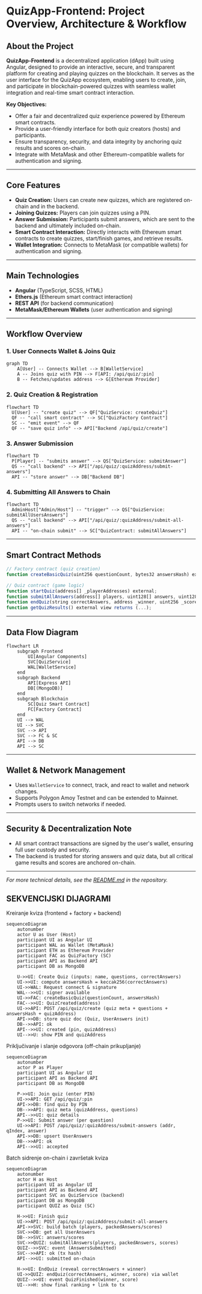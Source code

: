 # QuizApp-Frontend: Project Overview, Architecture & Workflow

## About the Project

**QuizApp-Frontend** is a decentralized application (dApp) built using Angular, designed to provide an interactive, secure, and transparent platform for creating and playing quizzes on the blockchain. It serves as the user interface for the QuizApp ecosystem, enabling users to create, join, and participate in blockchain-powered quizzes with seamless wallet integration and real-time smart contract interaction.

**Key Objectives:**
- Offer a fair and decentralized quiz experience powered by Ethereum smart contracts.
- Provide a user-friendly interface for both quiz creators (hosts) and participants.
- Ensure transparency, security, and data integrity by anchoring quiz results and scores on-chain.
- Integrate with MetaMask and other Ethereum-compatible wallets for authentication and signing.

---

## Core Features

- **Quiz Creation:** Users can create new quizzes, which are registered on-chain and in the backend.
- **Joining Quizzes:** Players can join quizzes using a PIN.
- **Answer Submission:** Participants submit answers, which are sent to the backend and ultimately included on-chain.
- **Smart Contract Interaction:** Directly interacts with Ethereum smart contracts to create quizzes, start/finish games, and retrieve results.
- **Wallet Integration:** Connects to MetaMask (or compatible wallets) for authentication and signing.

---

## Main Technologies

- **Angular** (TypeScript, SCSS, HTML)
- **Ethers.js** (Ethereum smart contract interaction)
- **REST API** (for backend communication)
- **MetaMask/Ethereum Wallets** (user authentication and signing)

---

## Workflow Overview

### 1. User Connects Wallet & Joins Quiz

```mermaid
graph TD
    A[User] -- Connects Wallet --> B[WalletService]
    A -- Joins quiz with PIN --> F[API: /api/quiz/:pin]
    B -- Fetches/updates address --> G[Ethereum Provider]
```

### 2. Quiz Creation & Registration

```mermaid
flowchart TD
  U[User] -- "create quiz" --> QF["QuizService: createQuiz"]
  QF -- "call smart contract" --> SC["QuizFactory Contract"]
  SC -- "emit event" --> QF
  QF -- "save quiz info" --> API["Backend /api/quiz/create"]
```

### 3. Answer Submission

```mermaid
flowchart TD
  P[Player] -- "submits answer" --> QS["QuizService: submitAnswer"]
  QS -- "call backend" --> API["/api/quiz/:quizAddress/submit-answers"]
  API -- "store answer" --> DB["Backend DB"]
```

### 4. Submitting All Answers to Chain

```mermaid
flowchart TD
  AdminHost["Admin/Host"] -- "trigger" --> QS["QuizService: submitAllUsersAnswers"]
  QS -- "call backend" --> API["/api/quiz/:quizAddress/submit-all-answers"]
  API -- "on-chain submit" --> SC["QuizContract: submitAllAnswers"]
```

---

## Smart Contract Methods

```typescript
// Factory contract (quiz creation)
function createBasicQuiz(uint256 questionCount, bytes32 answersHash) external returns (address);

// Quiz contract (game logic)
function startQuiz(address[] _playerAddresses) external;
function submitAllAnswers(address[] players, uint128[] answers, uint128[] scores) external;
function endQuiz(string correctAnswers, address _winner, uint256 _score) external;
function getQuizResults() external view returns (...);
```

---

## Data Flow Diagram

```mermaid
flowchart LR
    subgraph Frontend
        UI[Angular Components]
        SVC[QuizService]
        WAL[WalletService]
    end
    subgraph Backend
        API[Express API]
        DB[(MongoDB)]
    end
    subgraph Blockchain
        SC[Quiz Smart Contract]
        FC[Factory Contract]
    end
    UI --> WAL
    UI --> SVC
    SVC --> API
    SVC --> FC & SC
    API --> DB
    API --> SC
```

---

## Wallet & Network Management

- Uses `WalletService` to connect, track, and react to wallet and network changes.
- Supports Polygon Amoy Testnet and can be extended to Mainnet.
- Prompts users to switch networks if needed.

---

## Security & Decentralization Note

- All smart contract transactions are signed by the user's wallet, ensuring full user custody and security.
- The backend is trusted for storing answers and quiz data, but all critical game results and scores are anchored on-chain.

---

*For more technical details, see the [README.md](./README.md) in the repository.*

## SEKVENCIJSKI DIJAGRAMI 

Kreiranje kviza (frontend + factory + backend)
```mermaid
sequenceDiagram
    autonumber
    actor U as User (Host)
    participant UI as Angular UI
    participant WAL as Wallet (MetaMask)
    participant ETH as Ethereum Provider
    participant FAC as QuizFactory (SC)
    participant API as Backend API
    participant DB as MongoDB

    U->>UI: Create Quiz (inputs: name, questions, correctAnswers)
    UI->>UI: compute answersHash = keccak256(correctAnswers)
    UI->>WAL: Request connect & signature
    WAL-->>UI: signer available
    UI->>FAC: createBasicQuiz(questionCount, answersHash)
    FAC-->>UI: QuizCreated(address)
    UI->>API: POST /api/quiz/create (quiz meta + questions + answersHash + quizAddress)
    API->>DB: store quiz doc (Quiz, UserAnswers init)
    DB-->>API: ok
    API-->>UI: created (pin, quizAddress)
    UI-->>U: show PIN and quizAddress
```

Priključivanje i slanje odgovora (off-chain prikupljanje)

```mermaid
sequenceDiagram
    autonumber
    actor P as Player
    participant UI as Angular UI
    participant API as Backend API
    participant DB as MongoDB

    P->>UI: Join quiz (enter PIN)
    UI->>API: GET /api/quiz/:pin
    API->>DB: find quiz by PIN
    DB-->>API: quiz meta (quizAddress, questions)
    API-->>UI: quiz details
    P->>UI: Submit answer (per question)
    UI->>API: POST /api/quiz/:quizAddress/submit-answers (addr, qIndex, answer)
    API->>DB: upsert UserAnswers
    DB-->>API: ok
    API-->>UI: accepted
```
Batch sidrenje on-chain i završetak kviza

```mermaid
sequenceDiagram
    autonumber
    actor H as Host
    participant UI as Angular UI
    participant API as Backend API
    participant SVC as QuizService (backend)
    participant DB as MongoDB
    participant QUIZ as Quiz (SC)

    H->>UI: Finish quiz
    UI->>API: POST /api/quiz/:quizAddress/submit-all-answers
    API->>SVC: build batch (players, packedAnswers/scores)
    SVC->>DB: get all UserAnswers
    DB-->>SVC: answers/scores
    SVC->>QUIZ: submitAllAnswers(players, packedAnswers, scores)
    QUIZ-->>SVC: event (AnswersSubmitted)
    SVC-->>API: ok (tx hash)
    API-->>UI: submitted on-chain

    H->>UI: EndQuiz (reveal correctAnswers + winner)
    UI->>QUIZ: endQuiz(correctAnswers, winner, score) via wallet
    QUIZ-->>UI: event QuizFinished(winner, score)
    UI-->>H: show final ranking + link to tx
```
